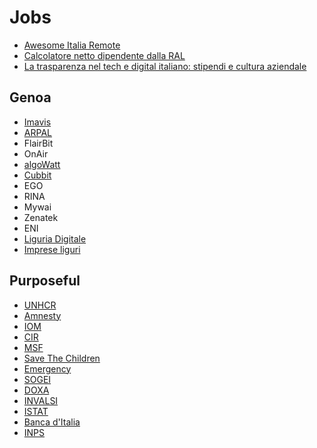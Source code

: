 # Jobs

- [Awesome Italia Remote](https://github.com/italiaremote/awesome-italia-remote)
- [Calcolatore netto dipendente dalla RAL](https://www.jethr.com/strumenti)
- [La trasparenza nel tech e digital italiano: stipendi e cultura aziendale](https://techcompenso.com/)

## Genoa

- [Imavis](https://software.imavis.com/it/job)
- [ARPAL](https://www.arpal.gov.it/amministrazione-trasparente/bandi-di-concorso.html)
- FlairBit
- OnAir
- [algoWatt](https://algowatt.com/chi-siamo/lavora-con-noi/)
- [Cubbit](https://www.cubbit.io/about-cubbit)
- EGO
- RINA
- Mywai
- Zenatek
- ENI
- [Liguria Digitale](https://trasparenza.liguriadigitale.it/trasparenza/selezione-del-personale/avvisi-di-selezione.html)
- [Imprese liguri](https://vetrinaimprese.comune.genova.it/vimp/home)

## Purposeful

- [UNHCR](http://italy.unhcr.io/land.php)
- [Amnesty](https://www.amnesty.it/chi-siamo/lavora-con-noi/)
- [IOM](https://tinyurl.com/h8s2grp)
- [CIR](http://www.cir-onlus.org/collabora-con-noi/)
- [MSF](http://www.medicisenzafrontiere.it/posizioni-aperte)
- [Save The Children](https://www.savethechildren.it/lavora-con-noi)
- [Emergency](https://www.emergency.it/lavora-con-noi/chi-cerchiamo/)
- [SOGEI](https://www.sogei.it/it/sogei-homepage/lavora-con-noi/avvisi-di-selezione-e-invio-candidature.html)
- [DOXA](http://www.doxa.it/lavora-con-noi/)
- [INVALSI](http://www.invalsi.it/invalsi/concorsi.php?page=procedure_bancadati_att)
- [ISTAT](https://www.istat.it/it/amministrazione-trasparente/bandi-di-concorso)
- [Banca d'Italia](http://www.bancaditalia.it/chi-siamo/lavorare-bi/informazioni-concorsi/bandi/index.html)
- [INPS](https://www.inps.it/NuovoportaleINPS/default.aspx?sPathID=%3B0%3B46124%3B46106%3B&lastMenu=46106&iMenu=13&p4=2)
